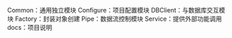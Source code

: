 ﻿Common：通用独立模块
Configure：项目配置模块
DBClient：与数据库交互模块
Factory：封装对象创建
Pipe：数据流控制模块
Service：提供外部功能调用
docs：项目说明



